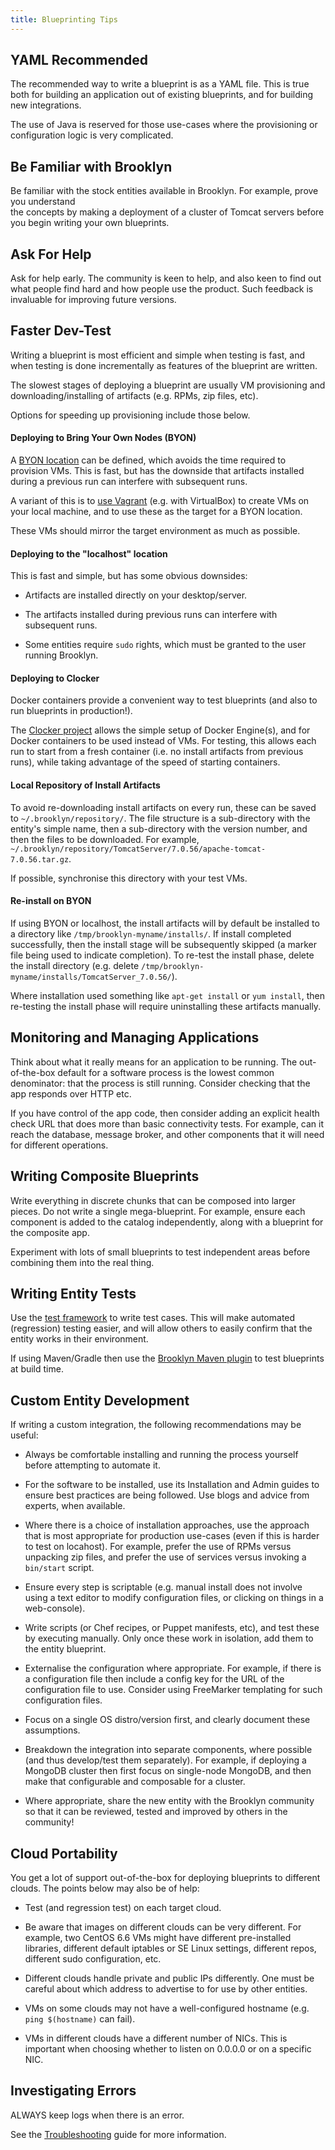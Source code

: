 ```yaml
---
title: Blueprinting Tips
---
```


## YAML Recommended

The recommended way to write a blueprint is as a YAML file. This is true both for building
an application out of existing blueprints, and for building new integrations.

The use of Java is reserved for those use-cases where the provisioning or configuration logic 
is very complicated.


## Be Familiar with Brooklyn

Be familiar with the stock entities available in Brooklyn. For example, prove you understand  
the concepts by making a deployment of a cluster of Tomcat servers before you begin writing your 
own blueprints.


## Ask For Help

Ask for help early. The community is keen to help, and also keen to find out what people find 
hard and how people use the product. Such feedback is invaluable for improving future versions.


## Faster Dev-Test

Writing a blueprint is most efficient and simple when testing is fast, and when testing is
done incrementally as features of the blueprint are written.

The slowest stages of deploying a blueprint are usually VM provisioning and downloading/installing
of artifacts (e.g. RPMs, zip files, etc).

Options for speeding up provisioning include those below.

#### Deploying to Bring Your Own Nodes (BYON)

A [BYON location]({{book.path.docs}}/locations/index.md#byon) can be defined, which avoids the time 
required to provision VMs. This is fast, but has the downside that artifacts installed during a 
previous run can interfere with subsequent runs.

A variant of this is to [use Vagrant]({{book.path.docs}}/start/running.md) (e.g. with VirtualBox) 
to create VMs on your local machine, and to use these as the target for a BYON location.

These VMs should mirror the target environment as much as possible.


#### Deploying to the "localhost" location

This is fast and simple, but has some obvious downsides:

* Artifacts are installed directly on your desktop/server.

* The artifacts installed during previous runs can interfere with subsequent runs.

* Some entities require `sudo` rights, which must be granted to the user running Brooklyn.


#### Deploying to Clocker

Docker containers provide a convenient way to test blueprints (and also to run blueprints in
production!).

The [Clocker project](http://www.clocker.io) allows the simple setup of Docker Engine(s), and for Docker
containers to be used instead of VMs. For testing, this allows each run to start from a fresh 
container (i.e. no install artifacts from previous runs), while taking advantage of the speed
of starting containers.


#### Local Repository of Install Artifacts

To avoid re-downloading install artifacts on every run, these can be saved to `~/.brooklyn/repository/`.
The file structure is a sub-directory with the entity's simple name, then a sub-directory with the
version number, and then the files to be downloaded. For example, 
`~/.brooklyn/repository/TomcatServer/7.0.56/apache-tomcat-7.0.56.tar.gz`.

If possible, synchronise this directory with your test VMs. 


#### Re-install on BYON

If using BYON or localhost, the install artifacts will by default be installed to a directory like
`/tmp/brooklyn-myname/installs/`. If install completed successfully, then the install stage will 
be subsequently skipped (a marker file being used to indicate completion). To re-test the install 
phase, delete the install directory (e.g. delete `/tmp/brooklyn-myname/installs/TomcatServer_7.0.56/`).

Where installation used something like `apt-get install` or `yum install`, then re-testing the
install phase will require uninstalling these artifacts manually.


## Monitoring and Managing Applications

Think about what it really means for an application to be running. The out-of-the-box default 
for a software process is the lowest common denominator: that the process is still running. 
Consider checking that the app responds over HTTP etc.

If you have control of the app code, then consider adding an explicit health check URL that
does more than basic connectivity tests. For example, can it reach the database, message broker,
and other components that it will need for different operations.


## Writing Composite Blueprints

Write everything in discrete chunks that can be composed into larger pieces. Do not write a single 
mega-blueprint. For example, ensure each component is added to the catalog independently, along 
with a blueprint for the composite app.

Experiment with lots of small blueprints to test independent areas before combining them into the 
real thing.


## Writing Entity Tests

Use the [test framework]({{book.path.docs}}/blueprints/test/index.md) to write test cases. This will make 
automated (regression) testing easier, and will allow others to easily confirm that the entity 
works in their environment.

If using Maven/Gradle then use the [Brooklyn Maven plugin](https://github.com/brooklyncentral/brooklyn-maven-plugin) 
to test blueprints at build time.


## Custom Entity Development

If writing a custom integration, the following recommendations may be useful:

* Always be comfortable installing and running the process yourself before attempting to automate 
  it.

* For the software to be installed, use its Installation and Admin guides to ensure best practices
  are being followed. Use blogs and advice from experts, when available.

* Where there is a choice of installation approaches, use the approach that is most appropriate for
  production use-cases (even if this is harder to test on locahost). For example, 
  prefer the use of RPMs versus unpacking zip files, and prefer the use of services versus invoking
  a `bin/start` script.

* Ensure every step is scriptable (e.g. manual install does not involve using a text editor to 
  modify configuration files, or clicking on things in a web-console).

* Write scripts (or Chef recipes, or Puppet manifests, etc), and test these by executing manually. 
  Only once these work in isolation, add them to the entity blueprint.

* Externalise the configuration where appropriate. For example, if there is a configuration file
  then include a config key for the URL of the configuration file to use. Consider using FreeMarker
  templating for such configuration files.

* Focus on a single OS distro/version first, and clearly document these assumptions.

* Breakdown the integration into separate components, where possible (and thus develop/test them separately). 
  For example, if deploying a MongoDB cluster then first focus on single-node MongoDB, and then make that
  configurable and composable for a cluster.

* Where appropriate, share the new entity with the Brooklyn community so that it can be reviewed, 
  tested and improved by others in the community!


## Cloud Portability

You get a lot of support out-of-the-box for deploying blueprints to different clouds. The points 
below may also be of help:

* Test (and regression test) on each target cloud.

* Be aware that images on different clouds can be very different. For example, two CentOS 6.6 VMs 
  might have different pre-installed libraries, different default iptables or SE Linux settings,
  different repos, different sudo configuration, etc.

* Different clouds handle private and public IPs differently. One must be careful about which 
  address to advertise to for use by other entities.

* VMs on some clouds may not have a well-configured hostname (e.g. `ping $(hostname)` can fail).

* VMs in different clouds have a different number of NICs. This is important when choosing whether
  to listen on 0.0.0.0 or on a specific NIC.


## Investigating Errors

ALWAYS keep logs when there is an error.

See the [Troubleshooting]({{book.path.docs}}/ops/troubleshooting/index.md) guide for more information. 
